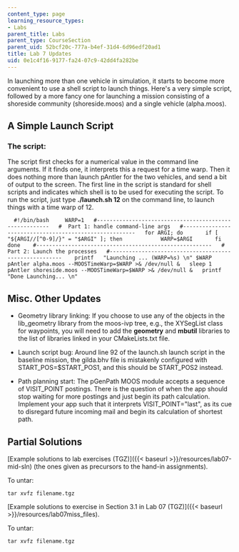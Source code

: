 ```yaml
---
content_type: page
learning_resource_types:
- Labs
parent_title: Labs
parent_type: CourseSection
parent_uid: 52bcf20c-777a-b4ef-31d4-6d96edf20ad1
title: Lab 7 Updates
uid: 0e1c4f16-9177-fa24-07c9-42dd4fa282be
---
```


In launching more than one vehicle in simulation, it starts to become more convenient to use a shell script to launch things. Here's a very simple script, followed by a more fancy one for launching a mission consisting of a shoreside community (shoreside.moos) and a single vehicle (alpha.moos).

A Simple Launch Script
----------------------

### The script:

The script first checks for a numerical value in the command line arguments. If it finds one, it interprets this a request for a time warp. Then it does nothing more than launch pAntler for the two vehicles, and send a bit of output to the screen. The first line in the script is standard for shell scripts and indicates which shell is to be used for executing the script. To run the script, just type **./launch.sh 12** on the command line, to launch things with a time warp of 12.

```
  #!/bin/bash     WARP=1   #-------------------------------------------------------   #  Part 1: handle command-line args   #-------------------------------------------------------   for ARGI; do       if [ "${ARGI//[^0-9]/}" = "$ARGI" ]; then            WARP=$ARGI       fi   done    #-------------------------------------------------------   #  Part 2: Launch the processes   #-------------------------------------------------------    printf   "Launching ... (WARP=%s) \n" $WARP   pAntler alpha.moos --MOOSTimeWarp=$WARP >& /dev/null &   sleep 1   pAntler shoreside.moos --MOOSTimeWarp=$WARP >& /dev/null &   printf "Done Launching... \n" 
```

Misc. Other Updates
-------------------

*   Geometry library linking: If you choose to use any of the objects in the lib\_geometry library from the moos-ivp tree, e.g., the XYSegList class for waypoints, you will need to add the **geometry** and **mbutil** libraries to the list of libraries linked in your CMakeLists.txt file.
    
*   Launch script bug: Around line 92 of the launch.sh launch script in the baseline mission, the gilda.bhv file is mistakenly configured with START\_POS=$START\_POS1, and this should be START\_POS2 instead.
    
*   Path planning start: The pGenPath MOOS module accepts a sequence of VISIT\_POINT postings. There is the question of when the app should stop waiting for more postings and just begin its path calculation. Implement your app such that it interprets VISIT\_POINT="last", as its cue to disregard future incoming mail and begin its calculation of shortest path.
    

Partial Solutions
-----------------

[Example solutions to lab exercises (TGZ)]({{< baseurl >}}/resources/lab07-mid-sln) (the ones given as precursors to the hand-in assignments).

To untar:

```
tar xvfz filename.tgz
```

[Example solutions to exercise in Section 3.1 in Lab 07 (TGZ)]({{< baseurl >}}/resources/lab07miss_files).

To untar:

```
tar xvfz filename.tgz
```
